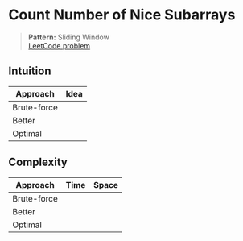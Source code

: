 # Count Number of Nice Subarrays

> **Pattern:** Sliding Window  
> [LeetCode problem](https://leetcode.com/problems/count-number-of-nice-subarrays/)

## Intuition

| Approach | Idea |
|----------|------|
| Brute-force | |
| Better | |
| Optimal | |

## Complexity

| Approach  | Time | Space |
|-----------|------|-------|
| Brute-force |  |  |
| Better |  |  |
| Optimal |  |  |

